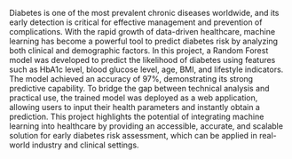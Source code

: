 Diabetes is one of the most prevalent chronic diseases worldwide, and its early detection is critical for effective 
management and prevention of complications. With the rapid growth of data-driven healthcare, machine learning has 
become a powerful tool to predict diabetes risk by analyzing both clinical and demographic factors. In this project, a 
Random Forest model was developed to predict the likelihood of diabetes using features such as HbA1c level, blood 
glucose level, age, BMI, and lifestyle indicators. The model achieved an accuracy of 97%, demonstrating its strong 
predictive capability. To bridge the gap between technical analysis and practical use, the trained model was deployed as a 
web application, allowing users to input their health parameters and instantly obtain a prediction. This project highlights 
the potential of integrating machine learning into healthcare by providing an accessible, accurate, and scalable solution for 
early diabetes risk assessment, which can be applied in real-world industry and clinical settings.
